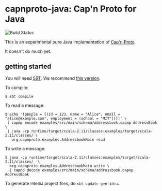# capnproto-java: Cap'n Proto for Java

![Build Status](https://travis-ci.org/dwrensha/capnproto-java.svg?branch=master)

This is an experimental pure Java implementation of [Cap'n Proto](http://capnproto.org).

It doesn't do much yet.

## getting started

You will need [SBT](http://scala-sbt.org). We recommend [this version](https://github.com/paulp/sbt-extras).

To compile:
```
$ sbt compile
```

To read a message:
```
$ echo '(people = [(id = 123, name = "Alice", email = "alice@example.com", employment = (school = "MIT"))])' \
 | capnp encode examples/src/main/schema/addressbook.capnp AddressBook \
 | java -cp runtime/target/scala-2.11/classes:examples/target/scala-2.11/classes/ \
   org.capnproto.examples.AddressbookMain read
```

To write a message:
```
$ java -cp runtime/target/scala-2.11/classes:examples/target/scala-2.11/classes/  \
  org.capnproto.examples.AddressbookMain write \
  | capnp decode examples/src/main/schema/addressbook.capnp AddressBook
```

To generate IntelliJ project files, do `sbt update gen-idea`.

